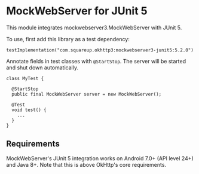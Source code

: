 MockWebServer for JUnit 5
=========================

This module integrates mockwebserver3.MockWebServer with JUnit 5.

To use, first add this library as a test dependency:

```
testImplementation("com.squareup.okhttp3:mockwebserver3-junit5:5.2.0")
```

Annotate fields in test classes with `@StartStop`. The server will be started and shut down
automatically.

```
class MyTest {

  @StartStop
  public final MockWebServer server = new MockWebServer();

  @Test
  void test() {
    ...
  }
}
```

Requirements
------------

MockWebServer's JUnit 5 integration works on Android 7.0+ (API level 24+) and Java 8+. Note that
this is above OkHttp's core requirements.

